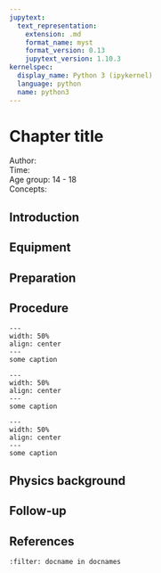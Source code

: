```yaml
---
jupytext:
  text_representation:
    extension: .md
    format_name: myst
    format_version: 0.13
    jupytext_version: 1.10.3
kernelspec:
  display_name: Python 3 (ipykernel)
  language: python
  name: python3
---
```


# Chapter title


Author:     \
Time:	  	\
Age group:	14 - 18\
Concepts:	

## Introduction

## Equipment

## Preparation

## Procedure

```{figure} demo31_figure1.jpg
---
width: 50%
align: center
---
some caption
```

```{figure} demo31_figure2.jpg
---
width: 50%
align: center
---
some caption
```

```{figure} demo31_figure3.tiff
---
width: 50%
align: center
---
some caption
```
## Physics background

## Follow-up

## References
```{bibliography}
:filter: docname in docnames
```